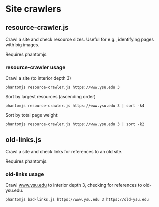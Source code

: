 # Site crawlers

## resource-crawler.js

Crawl a site and check resource sizes.  Useful for e.g., identifying pages with big images.

Requires phantomjs.

### resource-crawler usage

Crawl a site (to interior depth 3)

```
phantomjs resource-crawler.js https://www.ysu.edu 3
```

Sort by largest resources (ascending order)

```
phantomjs resource-crawler.js https://www.ysu.edu 3 | sort -k4
```

Sort by total page weight:
```
phantomjs resource-crawler.js https://www.ysu.edu 3 | sort -k2
```

## old-links.js

Crawl a site and check links for references to an old site.

Requires phantomjs.

### old-links usage

Crawl www.ysu.edu to interior depth 3, checking for references to old-ysu.edu.

```
phantomjs bad-links.js https://www.ysu.edu 3 https://old-ysu.edu
```
